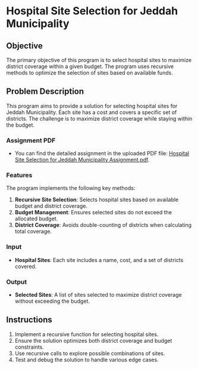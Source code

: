 # Hospital Site Selection for Jeddah Municipality

## Objective
The primary objective of this program is to select hospital sites to maximize district coverage within a given budget. The program uses recursive methods to optimize the selection of sites based on available funds.

## Problem Description
This program aims to provide a solution for selecting hospital sites for Jeddah Municipality. Each site has a cost and covers a specific set of districts. The challenge is to maximize district coverage while staying within the budget.

### Assignment PDF
- You can find the detailed assignment in the uploaded PDF file: [Hospital Site Selection for Jeddah Municipality Assignment.pdf](Hospital%20Site%20Selection%20for%20Jeddah%20Municipality%20Assignment.pdf).

### Features
The program implements the following key methods:
1. **Recursive Site Selection**: Selects hospital sites based on available budget and district coverage.
2. **Budget Management**: Ensures selected sites do not exceed the allocated budget.
3. **District Coverage**: Avoids double-counting of districts when calculating total coverage.

### Input
- **Hospital Sites**: Each site includes a name, cost, and a set of districts covered.

### Output
- **Selected Sites**: A list of sites selected to maximize district coverage without exceeding the budget.

## Instructions
1. Implement a recursive function for selecting hospital sites.
2. Ensure the solution optimizes both district coverage and budget constraints.
3. Use recursive calls to explore possible combinations of sites.
4. Test and debug the solution to handle various edge cases.
